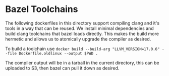 # Bazel Toolchains

The following dockerfiles in this directory support compiling clang and it's tools in a way that can be reused.
We install minimal dependencies and build clang toolchains that bazel loads directly. This makes the build more
hermetic and allows us to atomically upgrade the compiler as desired. 

To build a toolchain use `docker build --build-arg "LLVM_VERSION=17.0.6" --file Dockerfile.oldlinux --output $PWD .`

The compiler output will be in a tarball in the current directory, this can be uploaded to S3, then bazel can pull
it down as desired.
